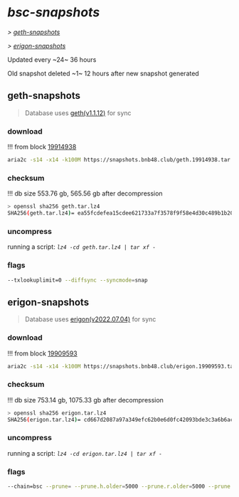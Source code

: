 # *bsc-snapshots*


*\> [geth-snapshots](#geth-snapshots)*

*\> [erigon-snapshots](#erigon-snapshots)*

Updated every ~24~ 36 hours

Old snapshot deleted ~1~ 12 hours after new snapshot generated

## geth-snapshots


> Database uses [geth(v1.1.12)](https://github.com/bnb-chain/bsc/releases/tag/v1.1.12) for sync


### download

<!-- begin_geth -->

!!! from block [19914938](https://bscscan.com/block/19914938)
```bash
aria2c -s14 -x14 -k100M https://snapshots.bnb48.club/geth.19914938.tar.lz4 -o geth.tar.lz4
```


### checksum


!!! db size 553.76 gb, 565.56 gb after decompression
```bash
> openssl sha256 geth.tar.lz4
SHA256(geth.tar.lz4)= ea55fcdefea15cdee621733a7f3578f9f58e4d30c489b1b20108de2c69b67f2c
```

<!-- end_geth -->

### uncompress


running a script: _`lz4 -cd geth.tar.lz4 | tar xf -`_


### flags


```bash
--txlookuplimit=0 --diffsync --syncmode=snap
```


## erigon-snapshots


> Database uses [erigon(v2022.07.04)](https://github.com/ledgerwatch/erigon/releases/tag/v2022.07.04) for sync


### download

<!-- begin_erigon -->

!!! from block [19909593](https://bscscan.com/block/19909593)
```bash
aria2c -s14 -x14 -k100M https://snapshots.bnb48.club/erigon.19909593.tar.lz4 -o erigon.tar.lz4
```


### checksum


!!! db size 753.14 gb, 1075.33 gb after decompression
```bash
> openssl sha256 erigon.tar.lz4
SHA256(erigon.tar.lz4)= cd667d2087a97a349efc62b0e6d0fc42093bde3c3a6b6ac0c1e0530e58745f33
```

<!-- end_erigon -->

### uncompress


running a script: _`lz4 -cd erigon.tar.lz4 | tar xf -`_


### flags


```bash
--chain=bsc --prune= --prune.h.older=5000 --prune.r.older=5000 --prune.t.older=5000 --prune.c.older=5000 --db.pagesize=16k
```

